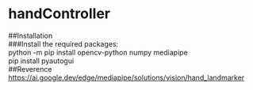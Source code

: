 # handController

##Installation
<br/>
###Install the required packages:
<br/>
python -m pip install opencv-python numpy mediapipe
<br/>
pip install pyautogui
<br/>
##Reverence
https://ai.google.dev/edge/mediapipe/solutions/vision/hand_landmarker

